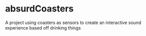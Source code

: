 # absurdCoasters
A project using coasters as sensors to create an interactive sound experience based off drinking things
